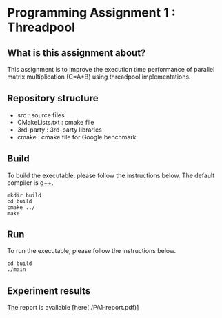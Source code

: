 # Programming Assignment 1 : Threadpool

## What is this assignment about?
This assignment is to improve the execution time performance of parallel matrix multiplication (C=A*B)
using threadpool implementations.

## Repository structure
- src : source files
- CMakeLists.txt : cmake file
- 3rd-party : 3rd-party libraries
- cmake : cmake file for Google benchmark 

## Build
To build the executable, please follow the instructions below. The default compiler is g++.
```
mkdir build
cd build
cmake ../
make
```

## Run
To run the executable, please follow the instructions below.

```
cd build
./main
```

## Experiment results
The report is available [here(./PA1-report.pdf)]
